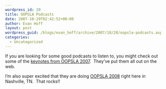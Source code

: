```yaml
---
wordpress_id: 20
title: OOPSLA Podcasts
date: 2007-10-29T02:42:52+00:00
author: Evan Hoff
layout: post
wordpress_guid: /blogs/evan_hoff/archive/2007/10/28/oopsla-podcasts.aspx
categories:
  - Uncategorized
---
```

If you are looking for some good podcasts to listen to, you might check out some of the <a href="http://www.oopsla.org/oopsla2007/index.php?page=podcasts/" target="_blank">keynotes from OOPSLA 2007</a>.&nbsp; They&#8217;ve put them all out on the web.

I&#8217;m also super excited that they are doing <a href="http://www.oopsla.org/" target="_blank">OOPSLA 2008</a> right here in Nashville, TN.&nbsp; That rocks!!